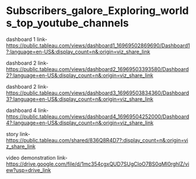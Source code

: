 # Subscribers_galore_Exploring_worlds_top_youtube_channels

dashboard 1 link- https://public.tableau.com/views/dashboard1_16969502869690/Dashboard1?:language=en-US&:display_count=n&:origin=viz_share_link


dashboard 2 link- https://public.tableau.com/views/dashboard2_16969503393580/Dashboard2?:language=en-US&:display_count=n&:origin=viz_share_link


dashboard 2 link- https://public.tableau.com/views/dashboard3_16969503834360/Dashboard3?:language=en-US&:display_count=n&:origin=viz_share_link


dashboard 4 link- https://public.tableau.com/views/dashboard4_16969504252000/Dashboard4?:language=en-US&:display_count=n&:origin=viz_share_link


story link- https://public.tableau.com/shared/836Q8R4D7?:display_count=n&:origin=viz_share_link


video demonstration link- https://drive.google.com/file/d/1mc354cgxQUD7SUgCloO7BS0qMI0rghlZ/view?usp=drive_link
